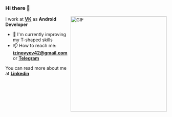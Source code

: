 ### Hi there 👋

<img align="right" alt="GIF" height="300px" src="https://media.giphy.com/media/VekcnHOwOI5So/giphy.gif" />

I work at **[VK](https://vk.com/)** as **Android Developer**

- 🌱 I'm currently improving my T-shaped skills
- 📫 How to reach me: **izinovyev42@gmail.com** or **[Telegram](https://t.me/imbeerus)**

You can read more about me at **[Linkedin](https://www.linkedin.com/in/иван-з-b62aba114/)**
